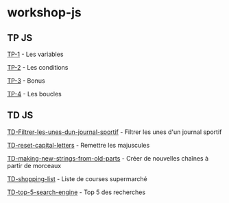# workshop-js

## TP JS
[TP-1](tp-1-variables.md) - Les variables

[TP-2](tp-2-conditions.md) - Les conditions

[TP-3](tp-3-bonus.md) - Bonus

[TP-4](tp-4-boucles.md) - Les boucles


## TD JS

[TD-Filtrer-les-unes-dun-journal-sportif](filter-title-newspaper.md) - Filtrer les unes d'un journal sportif

[TD-reset-capital-letters](reset-capital-letters.md) - Remettre les majuscules

[TD-making-new-strings-from-old-parts](making-new-strings-from-old-parts.md) - Créer de nouvelles chaînes à partir de morceaux

[TD-shopping-list](shopping-list.md) - Liste de courses supermarché

[TD-top-5-search-engine](top-5-search-engine.md) - Top 5 des recherches
